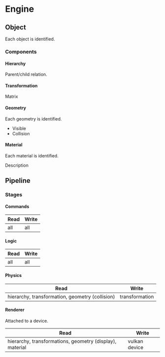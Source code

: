 # Engine

## Object

Each object is identified.

### Components

#### Hierarchy

Parent/child relation.

#### Transformation

Matrix

#### Geometry

Each geometry is identified.

- Visible
- Collision

#### Material

Each material is identified.

Description

## Pipeline

### Stages

#### Commands

| Read | Write |
| ---- | ----- |
| all  | all   |

#### Logic

| Read | Write |
| ---- | ----- |
| all  | all   |

#### Physics

| Read                                            | Write          |
| ----------------------------------------------- | -------------- |
| hierarchy, transformation, geometry (collision) | transformation |

#### Renderer

Attached to a device.

| Read                                                     | Write         |
| -------------------------------------------------------- | ------------- |
| hierarchy, transformations, geometry (display), material | vulkan device |